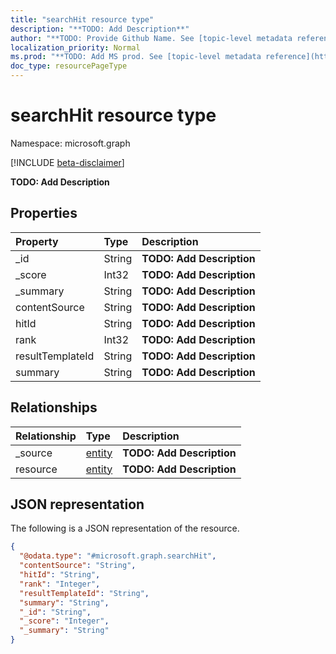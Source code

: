 ```yaml
---
title: "searchHit resource type"
description: "**TODO: Add Description**"
author: "**TODO: Provide Github Name. See [topic-level metadata reference](https://msgo.azurewebsites.net/add/document/guidelines/metadata.html#topic-level-metadata)**"
localization_priority: Normal
ms.prod: "**TODO: Add MS prod. See [topic-level metadata reference](https://msgo.azurewebsites.net/add/document/guidelines/metadata.html#topic-level-metadata)**"
doc_type: resourcePageType
---
```


# searchHit resource type

Namespace: microsoft.graph

[!INCLUDE [beta-disclaimer](../../includes/beta-disclaimer.md)]

**TODO: Add Description**

## Properties
|Property|Type|Description|
|:---|:---|:---|
|_id|String|**TODO: Add Description**|
|_score|Int32|**TODO: Add Description**|
|_summary|String|**TODO: Add Description**|
|contentSource|String|**TODO: Add Description**|
|hitId|String|**TODO: Add Description**|
|rank|Int32|**TODO: Add Description**|
|resultTemplateId|String|**TODO: Add Description**|
|summary|String|**TODO: Add Description**|

## Relationships
|Relationship|Type|Description|
|:---|:---|:---|
|_source|[entity](../resources/entity.md)|**TODO: Add Description**|
|resource|[entity](../resources/entity.md)|**TODO: Add Description**|

## JSON representation
The following is a JSON representation of the resource.
<!-- {
  "blockType": "resource",
  "@odata.type": "microsoft.graph.searchHit"
}
-->
``` json
{
  "@odata.type": "#microsoft.graph.searchHit",
  "contentSource": "String",
  "hitId": "String",
  "rank": "Integer",
  "resultTemplateId": "String",
  "summary": "String",
  "_id": "String",
  "_score": "Integer",
  "_summary": "String"
}
```

